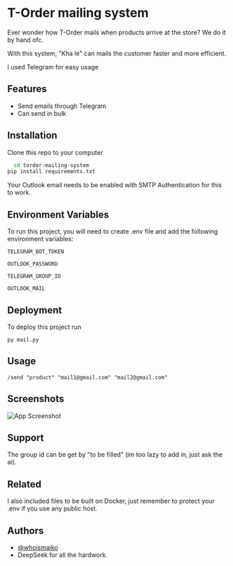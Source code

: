 
# T-Order mailing system

Ever wonder how T-Order mails when products arrive at the store? We do it by hand ofc.

With this system, "Kha lé" can mails the customer faster and more efficient.

I used Telegram for easy usage




## Features

- Send emails through Telegram
- Can send in bulk


## Installation

Clone this repo to your computer

```bash
  cd torder-mailing-system
pip install requirements.txt
```
Your Outlook email needs to be enabled with SMTP Authentication for this to work.
    
## Environment Variables

To run this project, you will need to create .env file and add the following environment variables:

`TELEGRAM_BOT_TOKEN`

`OUTLOOK_PASSWORD`

`TELEGRAM_GROUP_ID`

`OUTLOOK_MAIL`


## Deployment

To deploy this project run

```
py mail.py
```


## Usage
```
/send "product" "mail1@gmail.com" "mail2@gmail.com"
```


## Screenshots

![App Screenshot](https://media.discordapp.net/attachments/1040945390079455244/1351589298784309408/image.png?ex=67daed20&is=67d99ba0&hm=a588d6d34cef81a52d57bf5690863b949327ad578f153778642d823c673fcdf5&=&format=webp&quality=lossless)


## Support


The group id can be get by "to be filled" (im too lazy to add in, just ask the ai).


## Related

I also included files to be built on Docker, just remember to protect your .env if you use any public host.



## Authors

- [@whoismaiko](https://www.github.com/whoismaiko)
- DeepSeek for all the hardwork.
